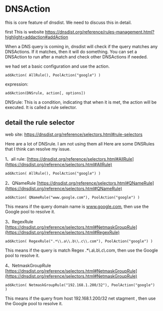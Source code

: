 # DNSAction
fhis is core feature of dnsdist. We need to discuss this in detail.

first This is website
https://dnsdist.org/reference/rules-management.html?highlight=addaction#addAction

When a DNS query is coming in, dnsdist will check if the query matches any DNSActions. If it matches, then it will do something. 
You can set a DNSAction to run after a match and check other DNSActions if needed.

we had set a basic configuration and use the action.
```
addAction( AllRule(), PoolAction("google") )
```

expression:
```
addAction(DNSrule, action[, options])
```
DNSrule: This is a condition, indicating that when it is met, the action will be executed. It is called a rule selector.

## detail the rule selector
web site: https://dnsdist.org/reference/selectors.html#rule-selectors

Here are a lot of DNSrule. I am not using them all
Here are some DNSRules that I think can resolve my issue.


1、all rule: [https://dnsdist.org/reference/selectors.html#AllRule](https://dnsdist.org/reference/selectors.html#AllRule)
```
addAction( AllRule(), PoolAction("google") )
```

2、QNameRule [https://dnsdist.org/reference/selectors.html#QNameRule](https://dnsdist.org/reference/selectors.html#QNameRule)
```
addAction( QNameRule("www.google.com"), PoolAction("google") )
```
This means if the query domain name is www.google.com, then use the Google pool to resolve it.

3、RegexRule [https://dnsdist.org/reference/selectors.html#NetmaskGroupRule](https://dnsdist.org/reference/selectors.html#RegexRule)
```
addAction( RegexRule(".*\\.a\\.b\\.c\\.com"), PoolAction("google") )
```
This means if the query is match  Regex .*\\.a\\.b\\.c\\.com, then use the Google pool to resolve it.

4、NetmaskGroupRule  [https://dnsdist.org/reference/selectors.html#NetmaskGroupRule](https://dnsdist.org/reference/selectors.html#NetmaskGroupRule)
```
addAction( NetmaskGroupRule("192.168.1.200/32"), PoolAction("google") )
```
This means if the query from host 192.168.1.200/32 net stagment , then use the Google pool to resolve it.



